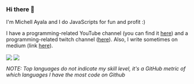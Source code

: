 ### Hi there 👋

I'm Michell Ayala and I do JavaScripts for fun and profit :)

I have a programming-related YouTube channel (you can find it [here](https://www.youtube.com/channel/UCBXo5FFDCtNoddUOqZuWX7w)) and a programming-related twitch channel ([here](https://twitch.com/mishelashala)). Also, I write sometimes on medium (link [here](https://medium.com/@mishelashala)).

<div>
  <img align="center" src='https://github-readme-stats.vercel.app/api/top-langs/?username=mishelashala&hide=html&layout=compact'>
  <img align="center" src='https://github-readme-stats.vercel.app/api?username=misshelashala&hide=issues,contribs'>
  

  *NOTE: Top languages do not indicate my skill level, it's a GitHub metric of which languages I have the most code on Github*
</div>
